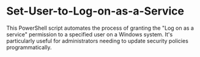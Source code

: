 # Set-User-to-Log-on-as-a-Service
This PowerShell script automates the process of granting the "Log on as a service" permission to a specified user on a Windows system. It's particularly useful for administrators needing to update security policies programmatically.
